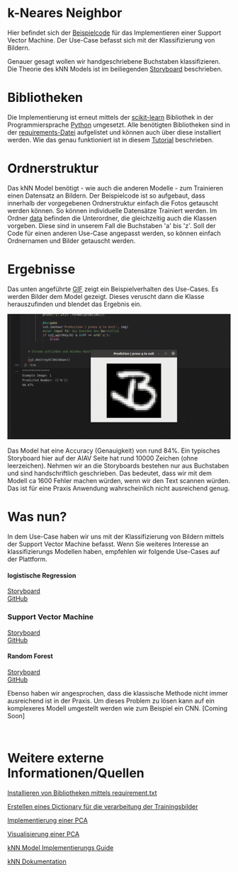 # k-Neares Neighbor 

Hier befindet sich der [Beispielcode](./miniUsecase15_RandomForest.ipynb) für das Implementieren einer Support Vector Machine. Der Use-Case befasst sich mit der Klassifizierung von Bildern. 

Genauer gesagt wollen wir handgeschriebene Buchstaben klassifizieren. Die Theorie des kNN Models ist im beiliegenden [Storyboard]() beschrieben.

# Bibliotheken
Die Implementierung ist erneut mittels der [scikit-learn](https://scikit-learn.org/stable/modules/generated/sklearn.neighbors.KNeighborsClassifier.html) Bibliothek in der Programmiersprache [Python](https://docs.python.org/3/) umgesetzt. Alle benötigten Bibliotheken sind in der [requirements-Datei](./requirements.txt) aufgelistet und können auch über diese installiert werden. Wie das genau funktioniert ist in diesem [Tutorial](https://note.nkmk.me/en/python-pip-install-requirements/) beschrieben. 

# Ordnerstruktur
 Das kNN Model benötigt - wie auch die anderen Modelle - zum Trainieren einen Datensatz an Bildern. Der Beispielcode ist so aufgebaut, dass innerhalb der vorgegebenen Ordnerstruktur einfach die Fotos getauscht werden können. So können individuelle Datensätze Trainiert werden. Im Ordner [data](./data) befinden die Unterordner, die gleichzeitig auch die Klassen vorgeben. Diese sind in unserem Fall die Buchstaben 'a' bis 'z'. Soll der Code für einen anderen Use-Case angepasst werden, so können einfach Ordnernamen und Bilder getauscht werden. 


# Ergebnisse
Das unten angeführte [GIF](./demo.gif) zeigt ein Beispielverhalten des Use-Cases. Es werden Bilder dem Model gezeigt. Dieses veruscht dann die Klasse herauszufinden und blendet das Ergebnis ein. 

![Abbildung 1](demo.gif)


Das Model hat eine Accuracy (Genauigkeit) von rund 84%. Ein typisches Storyboard hier auf der AIAV Seite hat rund 10000 Zeichen (ohne leerzeichen). Nehmen wir an die Storyboards bestehen nur aus Buchstaben und sind handschriftlich geschrieben. Das bedeutet, dass wir mit dem Modell ca 1600 Fehler machen würden, wenn wir den Text scannen würden. Das ist für eine Praxis Anwendung wahrscheinlich nicht ausreichend genug. 


# Was nun? 
In dem Use-Case haben wir uns mit der Klassifizierung von Bildern mittels der Support Vector Machine befasst. Wenn Sie weiteres Interesse an klassifizierungs Modellen haben, empfehlen wir folgende Use-Cases auf der Plattform. 

#### logistische Regression </br>
[Storyboard](http://www.aiav.technikum-wien.at/) </br>
[GitHub](https://github.com/TW-Robotics/AIAV/tree/devel_abdank/Logistische_Regression_fuer_Bildklassifizierung) </br>
### Support Vector Machine </br>
[Storyboard](http://www.aiav.technikum-wien.at/) </br>
[GitHub](https://github.com/TW-Robotics/AIAV/tree/devel_abdank/Support_Vector_Machine_fuer_Bildklassifizierung) </br>
#### Random Forest </br>
[Storyboard](http://www.aiav.technikum-wien.at/) </br>
[GitHub](https://github.com/TW-Robotics/AIAV/tree/devel_abdank/Random_Forest_fuer_Bildklassifizierung)

Ebenso haben wir angesprochen, dass die klassische Methode nicht immer ausreichend ist in der Praxis. Um dieses Problem zu lösen kann auf ein komplexeres Modell umgestellt werden wie zum Beispiel ein CNN. 
[Coming Soon]

<br>


# Weitere externe Informationen/Quellen
[Installieren von Bibliotheken mittels requirement.txt](https://note.nkmk.me/en/python-pip-install-requirements/) <br>

[Erstellen eines Dictionary für die verarbeitung der Trainingsbilder](https://kapernikov.com/tutorial-image-classification-with-scikit-learn/)<br>

[Implementierung einer PCA](https://medium.com/@sebastiannorena/pca-principal-components-analysis-applied-to-images-of-faces-d2fc2c083371)<br>

[Visualisierung einer PCA](https://jakevdp.github.io/PythonDataScienceHandbook/05.02-introducing-scikit-learn.html) 
<br>

[kNN Model Implementierungs Guide](https://rpubs.com/Sharon_1684/454441)<br>

[kNN Dokumentation](https://scikit-learn.org/stable/modules/generated/sklearn.neighbors.KNeighborsClassifier.html)